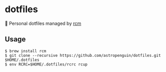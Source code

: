# dotfiles

:penguin: Personal dotfiles managed by [rcm](https://github.com/thoughtbot/rcm)

## Usage

```shell
$ brew install rcm
$ git clone --recursive https://github.com/astropenguin/dotfiles.git $HOME/.dotfiles
$ env RCRC=$HOME/.dotfiles/rcrc rcup
```
